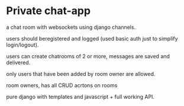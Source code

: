 # Private chat-app
a chat room with websockets using django channels.

users should beregistered and logged (used basic auth just to simplify login/logout).

users can create chatrooms of 2 or more, messages are saved and delivered.

only users that have been added by room owner are allowed. 

room owners, has all CRUD acrtons on rooms

pure django with templates and javascript + full working API.
